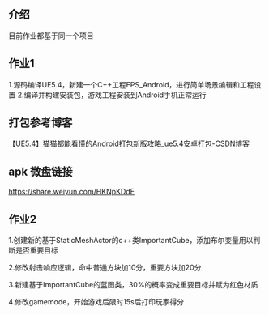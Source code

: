 ## 介绍

目前作业都基于同一个项目

## 作业1

1.源码编译UE5.4，新建一个C++工程FPS_Android，进行简单场景编辑和工程设置 
2.编译并构建安装包，游戏工程安装到Android手机正常运行

## 打包参考博客

[【UE5.4】猫猫都能看懂的Android打包新版攻略_ue5.4安卓打包-CSDN博客](https://blog.csdn.net/qq_35587645/article/details/139207695)

## apk 微盘链接

https://share.weiyun.com/HKNpKDdE

## 作业2

1.创建新的基于StaticMeshActor的c++类ImportantCube，添加布尔变量用以判断是否重要目标

2.修改射击响应逻辑，命中普通方块加10分，重要方块加20分

3.新建基于ImportantCube的蓝图类，30%的概率变成重要目标并赋为红色材质

4.修改gamemode，开始游戏后限时15s后打印玩家得分
